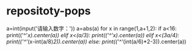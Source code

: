 # repositoty-pops
a=int(input('请输入数字：'))
a=abs(a)
for x in range(1,a+1,2):
    if a<16:
        print(('^'*x).center(a))
    elif x<(a/3):
        print(('^'*x).center(a))
    elif x<(3*a/4):
        print(('^'*(x-int(a/8)*2)).center(a))
    else:
        print(('^'*(int(a/6)*2-3)).center(a))
